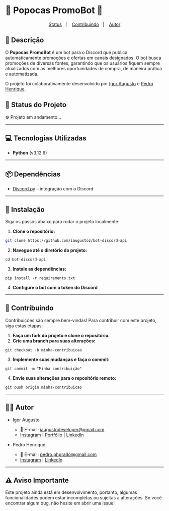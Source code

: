 # 🤖 Popocas PromoBot 🤖

<p align="center">
  <a href="#status-do-projeto">Status</a>&nbsp;&nbsp;&nbsp;|&nbsp;&nbsp;&nbsp;
  <a href="#contribuindo">Contribuindo</a>&nbsp;&nbsp;&nbsp;|&nbsp;&nbsp;&nbsp;
  <a href="#autor">Autor</a>
</p>

## 📜 **Descrição**

O **Popocas PromoBot** é um bot para o Discord que publica automaticamente promoções e ofertas em canais designados. O bot busca promoções de diversas fontes, garantindo que os usuários fiquem sempre atualizados com as melhores oportunidades de compra, de maneira prática e automatizada.

O projeto foi colaborativamente desenvolvido por [Igor Augusto](https://iaugusto.vercel.app/) e [Pedro Henrique](https://www.linkedin.com/in/phpprado/).

## 🚀 **Status do Projeto**

⚙️ Projeto em andamento...

---

## 💻 **Tecnologias Utilizadas**

- **Python** (v3.12.6)

---

## 📦 **Dependências**

- [Discord.py](https://discordpy.readthedocs.io/en/stable/) – integração com o Discord

---

## 🔧 **Instalação**

Siga os passos abaixo para rodar o projeto localmente:

1. **Clone o repositório:**

```bash
git clone https://github.com/iaugustoz/bot-discord-api
```

2. **Navegue até o diretório do projeto:**

```
cd bot-discord-api
```

3. **Instale as dependências:**

```
pip install -r requirements.txt
```

4. **Configure o bot com o token do Discord**

---

## 🤝 Contribuindo

Contribuições são sempre bem-vindas! Para contribuir com este projeto, siga estas etapas:

1. **Faça um fork do projeto e clone o repositório.**
2. **Crie uma branch para suas alterações:**

```
git checkout -b minha-contribuicao
```

3. **Implemente suas mudanças e faça o commit:**

```
git commit -m "Minha contribuição"
```

4. **Envie suas alterações para o repositório remoto:**

```
git push origin minha-contribuicao
```

---

## 👨‍💻 Autor

- Igor Augusto

  - 📧 E-mail: iaugustodeveloper@gmail.com
  - [Instagram](https://www.instagram.com/iaugusto__/) | [Portfólio](https://iaugusto.vercel.app/) | [LinkedIn](https://www.linkedin.com/in/igorbrz/)

- Pedro Henrique
  - 📧 E-mail: pedro.phprado@gmail.com
  - [Instagram](https://www.instagram.com/pedrohenrprado/) | [LinkedIn](https://www.linkedin.com/in/phpprado/)

---

## ⚠️ Aviso Importante

Este projeto ainda está em desenvolvimento, portanto, algumas funcionalidades podem estar incompletas ou sujeitas a alterações. Se você encontrar algum bug, não hesite em abrir uma issue!
